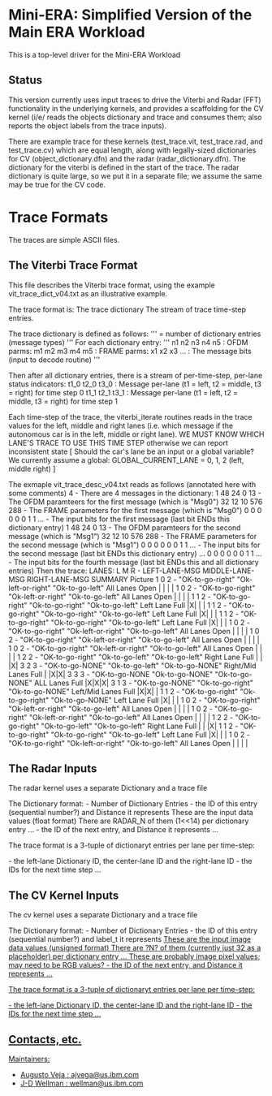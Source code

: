 # Mini-ERA: Simplified Version of the Main ERA Workload

This is a top-level driver for the Mini-ERA Workload

## Status

This version currently uses input traces to drive the Viterbi and Radar (FFT)
functionality in the underlying kernels, and provides a scaffolding for the CV
kernel (i/e/ reads the objects dictionary and trace and consumes them; also reports
the object labels from the trace inputs).

There are example trace for these kernels (test_trace.vit, test_trace.rad, and test_trace.cv)
which are equal length, along with legally-sized dictionaries for CV (object_dictionary.dfn) and
the radar (radar_dictionary.dfn).  The dictionary for the viterbi is defined in the start of the trace.
The radar dictionary is quite large, so we put it in a separate file; we assume the same may be true
for the CV code.

# Trace Formats

The traces are simple ASCII files.

## The Viterbi Trace Format
This file describes the Viterbi trace format, using the example
vit_trace_dict_v04.txt as an illustrative example.

The trace format is:
    The trace dictionary
    The stream of trace time-step entries.

The trace dictionary is defined as follows:
'''
   <n> = number of dictionary entries (message types)
'''
 For each dictionary entry:
'''
   n1 n2 n3 n4 n5 : OFDM parms: 
   m1 m2 m3 m4 m5 : FRAME parms:
   x1 x2 x3 ...   : The message bits (input to decode routine)
'''

Then after all dictionary entries, there is a stream of per-time-step, per-lane status indicators:
   t1_0 t2_0 t3_0 : Message per-lane (t1 = left, t2 = middle, t3 = right) for time step 0
   t1_1 t2_1 t3_1 : Message per-lane (t1 = left, t2 = middle, t3 = right) for time step 1

Each time-step of the trace, the viterbi_iterate routines reads in the trace values for the left, middle and right lanes
(i.e. which message if the autonomous car is in the left, middle or right lane).
WE MUST KNOW WHICH LANE'S TRACE TO USE THIS TIME STEP otherwise we can report inconsistent state
[ Should the car's lane be an input or a global variable? We currently assume a global: GLOBAL_CURRENT_LANE = 0, 1, 2 (left, middle right) ]

The exmaple vit_trace_desc_v04.txt reads as follows (annotated here with some comments)
4   	    - There are 4 messages in the dictionary:
1 48 24 0 13  	    - The OFDM paramteers for the first message (which is "Msg0")
32 12 10 576 288    - The FRAME parameters for the first message (which is "Msg0")
0 0 0 0 0 0 1 1 ... - The input bits for the first message (last bit ENDs this dictionary entry)
1 48 24 0 13  	    - The OFDM paramteers for the second message (which is "Msg1")
32 12 10 576 288    - The FRAME parameters for the second message (which is "Msg1")
0 0 0 0 0 0 1 1 ... - The input bits for the second message (last bit ENDs this dictionary entry)
...
0 0 0 0 0 0 1 1 ... - The input bits for the fourth message (last bit ENDs this and all dictionary entries)
Then the trace:
LANES:
L M R	- LEFT-LANE-MSG		MIDDLE-LANE-MSG		RIGHT-LANE-MSG		SUMMARY			Picture
1 0 2 	- "OK-to-go-right"	"Ok-left-or-right"	"Ok-to-go-left"		All Lanes Open		| | | |
1 0 2 	- "OK-to-go-right"	"Ok-left-or-right"	"Ok-to-go-left"		All Lanes Open		| | | |
1 1 2 	- "OK-to-go-right"	"Ok-to-go-right"	"Ok-to-go-left"		Left Lane Full		|X| | |
1 1 2 	- "OK-to-go-right"	"Ok-to-go-right"	"Ok-to-go-left"		Left Lane Full		|X| | |
1 1 2 	- "OK-to-go-right"	"Ok-to-go-right"	"Ok-to-go-left"		Left Lane Full		|X| | |
1 0 2 	- "OK-to-go-right"	"Ok-left-or-right"	"Ok-to-go-left"		All Lanes Open		| | | |
1 0 2 	- "OK-to-go-right"	"Ok-left-or-right"	"Ok-to-go-left"		All Lanes Open		| | | |
1 0 2 	- "OK-to-go-right"	"Ok-left-or-right"	"Ok-to-go-left"		All Lanes Open		| | | |
1 2 2 	- "OK-to-go-right"	"Ok-to-go-left"		"Ok-to-go-left"		Right Lane Full		| | |X|
3 2 3 	- "OK-to-go-NONE"	"Ok-to-go-left"		"Ok-to-go-NONE"		Right/Mid Lanes Full	| |X|X|
3 3 3 	- "OK-to-go-NONE	"Ok-to-go-NONE"		"Ok-to-go-NONE"		ALL Lanes Full  	|X|X|X|
3 1 3 	- "OK-to-go-NONE"	"Ok-to-go-right"	"Ok-to-go-NONE"		Left/Mid Lanes Full	|X|X| |
1 1 2 	- "OK-to-go-right"	"Ok-to-go-right"	"Ok-to-go-NONE"	    	Left Lane Full 		|X| | |
1 0 2 	- "OK-to-go-right"	"Ok-left-or-right"	"Ok-to-go-left"		All Lanes Open		| | | |
1 0 2 	- "OK-to-go-right"	"Ok-left-or-right"	"Ok-to-go-left"		All Lanes Open		| | | |
1 2 2 	- "OK-to-go-right"	"Ok-to-go-left"		"Ok-to-go-left"		Right Lane Full		| | |X|
1 1 2 	- "OK-to-go-right"	"Ok-to-go-right"	"Ok-to-go-left"		Left Lane Full		|X| | |
1 0 2 	- "OK-to-go-right"	"Ok-left-or-right"	"Ok-to-go-left"		All Lanes Open		| | | |

 
## The Radar Inputs
The radar kernel uses a separate Dictionary and a trace file

The Dictionary format:
<n> - Number of Dictionary Entries
<id> <dist> - the ID of this entry (sequential number?) and Distance it represents
<f> These are the input data values (float format)
<f>   There are RADAR_N of them (1<<14) per dictionary entry
...
<f>
<id> <dist> - the ID of the next entry, and Distance it represents
...

The trace format is a 3-tuple of dictionaryt entries per lane per time-step:

<ln> <cn> <rn> - the left-lane Dictionary ID, the center-lane ID and the right-lane ID
<ln> <cn> <rn> - the IDs for the next time step
...

## The CV Kernel Inputs
The cv kernel uses a separate Dictionary and a trace file

The Dictionary format:
<n> - Number of Dictionary Entries
<id> <obj> - the ID of this entry (sequential number?) and label_t it represents
<u> These are the input image data values (unsigned format)
<u>   There are ?N? of them (currently just 32 as a placeholder) per dictionary entry
...   These are probably image pixel values; may need to be RGB values?
<u>
<id> <dist> - the ID of the next entry, and Distance it represents
...

The trace format is a 3-tuple of dictionaryt entries per lane per time-step:

<ln> <cn> <rn> - the left-lane Dictionary ID, the center-lane ID and the right-lane ID
<ln> <cn> <rn> - the IDs for the next time step
...


## Contacts, etc.

Maintainers:
 - Augusto Veja : ajvega@us.ibm.com
 - J-D Wellman : wellman@us.ibm.com

